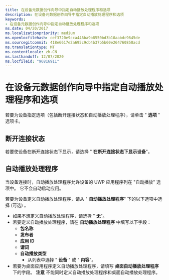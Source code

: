 ```yaml
---
title: 在设备元数据创作向导中指定自动播放处理程序和选项
description: 在设备元数据创作向导中指定自动播放处理程序和选项
keywords:
- 在设备元数据创作向导中指定自动播放处理程序和选项
ms.date: 04/20/2017
ms.localizationpriority: medium
ms.openlocfilehash: cef3720e9cca446ba9b8550bd3b10aabdc9645de
ms.sourcegitcommit: 418e6617e2a695c9cb4b37b5b60e264760858acd
ms.translationtype: MT
ms.contentlocale: zh-CN
ms.lasthandoff: 12/07/2020
ms.locfileid: "96816911"
---
```

# <a name="specify-autoplay-handler-and-options-in-the-device-metadata-authoring-wizard"></a>在设备元数据创作向导中指定自动播放处理程序和选项


若要为设备指定选项（包括断开连接状态和自动播放处理程序），请单击 " **选项** " 选项卡。

## <a name="span-iddisconnected_statespanspan-iddisconnected_statespanspan-iddisconnected_statespandisconnected-state"></a><span id="Disconnected_State"></span><span id="disconnected_state"></span><span id="DISCONNECTED_STATE"></span>断开连接状态


若要使设备在断开连接状态下显示，请选择 " **在断开连接状态下显示设备**"。

## <a name="span-idautoplay_handlerspanspan-idautoplay_handlerspanspan-idautoplay_handlerspanautoplay-handler"></a><span id="AutoPlay_Handler"></span><span id="autoplay_handler"></span><span id="AUTOPLAY_HANDLER"></span>自动播放处理程序


当设备连接时，自动播放处理程序允许设备的 UWP 应用程序列在 "自动播放" 选项中。 它不会自动启动应用。

若要为设备定义自动播放处理程序，请从 " **自动播放处理程序**" 下的以下选项中选择 (可选) 。

-   如果不想定义自动播放处理程序，请选择 " **无**"。
-   若要定义自动播放处理程序，请在 **自动播放处理程序** 中填写以下字段：
    -   **包名称**
    -   **发布者**
    -   **应用 ID**
    -   **谓词**
    -   **自动播放类型**
        -   从列表中选择 " **设备** " 或 " **内容**"。
-   若要为桌面应用程序定义自动播放处理程序，请填写 **桌面自动播放处理程序** 下的字段。
    **注意**  不能同时定义自动播放处理程序和桌面自动播放处理程序。

     

 

 





